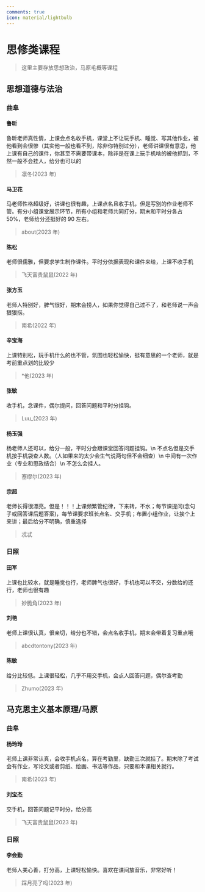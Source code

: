 ```yaml
---
comments: true
icon: material/lightbulb
---
```


# 思修类课程

> 这里主要存放思想政治，马原毛概等课程

## 思想道德与法治

### 曲阜

#### 鲁昕

鲁昕老师真性情，上课会点名收手机，课堂上不让玩手机、睡觉、写其他作业，被他看到会很惨（其实他一般也看不到，除非你特别过分），老师讲课很有意思，他上课有自己的课件，你甚至不需要带课本，除非是在课上玩手机啥的被他抓到，不然一般不会挂人，给分也可以的

> 凛冬(2023 年)

#### 马卫花

马老师性格超级好，讲课也很有趣，上课点名且收手机，但是写别的作业老师不管。有分小组课堂展示环节，所有小组和老师共同打分，期末和平时分各占 50%，老师给分还挺好的 90 左右。

> about(2023 年)

#### 陈松

老师很儒雅，但要求学生制作课件。平时分依据表现和课件来给，上课不收手机

> 飞天富贵鼠鼠(2022 年)

#### 张方玉

老师人特别好，脾气很好，期末会捞人，如果你觉得自己过不了，和老师说一声会狠狠捞。

> 南希(2022 年)

#### 辛宝海

上课特别松，玩手机什么的也不管，氛围也轻松愉快，挺有意思的一个老师，就是考前重点划的比较少

> \*他(2023 年)

#### 张敏

收手机，念课件，偶尔提问，回答问题和平时分挂钩。

> Luu\_(2023 年)

#### 杨玉强

杨老师人还可以，给分一般，平时分会跟课堂回答问题挂钩。\n 不点名但是交手机按手机袋查人数。（人如果来的太少会生气说两句但不会细查）\n 中间有一次作业（专业和思政结合）\n 不怎么会挂人。

> 塞缪尔(2023 年)

#### 宗超

老师长得很漂亮。但是！！！上课频繁管纪律，下来转，不水；每节课提问(念句子或回答课后题答案)，每节课要求班长点名、交手机；布置小组作业，让挨个上来讲；最后给分不明确，慎重选择

> 忒忒

### 日照

#### 田军

上课也比较水，就是睡觉也行，老师脾气也很好，手机也可以不交，分数给的还行，老师也很有趣

> 妙脆角(2023 年)

#### 刘艳

老师上课很认真，很亲切，给分也不错，会点名收手机，期末会带着复习重点哦

> abcdtontony(2023 年)

#### 陈敏

给分比较低。上课很轻松，几乎不用交手机，会点人回答问题，偶尔查考勤

> Zhumo(2023 年)

## 马克思主义基本原理/马原

### 曲阜

#### 杨玲玲

老师上课非常认真，会收手机点名，算在考勤里，缺勤三次就挂了。期末除了考试会有作业，写论文或者剪纸、绘画、书法等作品，只要和本课相关就行。

> 南希(2023 年)

#### 刘宝杰

交手机，回答问题记平时分，给分高

> 飞天富贵鼠鼠(2023 年)

### 日照

#### 李会勤

老师人美心善，打分高，上课轻松愉快。喜欢在课间放音乐，非常好听！

> 踩月亮了吗(2023 年)
